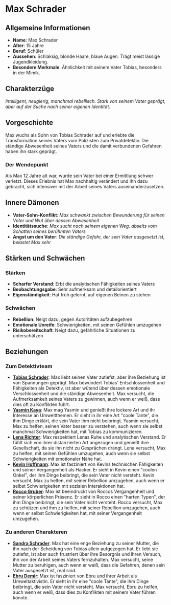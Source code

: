 # Max Schrader

## Allgemeine Informationen
- **Name**: Max Schrader
- **Alter**: 15 Jahre
- **Beruf**: Schüler
- **Aussehen**: Schlaksig, blonde Haare, blaue Augen. Trägt meist lässige Jugendkleidung.
- **Besondere Merkmale**: Ähnlichkeit mit seinem Vater Tobias, besonders in der Mimik.

## Charakterzüge
*Intelligent, neugierig, manchmal rebellisch. Stark von seinem Vater geprägt, aber auf der Suche nach seiner eigenen Identität.*

## Vorgeschichte
Max wuchs als Sohn von Tobias Schrader auf und erlebte die Transformation seines Vaters vom Polizisten zum Privatdetektiv. Die ständige Abwesenheit seines Vaters und die damit verbundenen Gefahren haben ihn stark geprägt.

### Der Wendepunkt
Als Max 12 Jahre alt war, wurde sein Vater bei einer Ermittlung schwer verletzt. Dieses Erlebnis hat Max nachhaltig verändert und ihn dazu gebracht, sich intensiver mit der Arbeit seines Vaters auseinanderzusetzen.

## Innere Dämonen
- **Vater-Sohn-Konflikt**: *Max schwankt zwischen Bewunderung für seinen Vater und Wut über dessen Abwesenheit*
- **Identitätssuche**: *Max sucht nach seinem eigenen Weg, abseits vom Schatten seines berühmten Vaters*
- **Angst um den Vater**: *Die ständige Gefahr, der sein Vater ausgesetzt ist, belastet Max sehr*

## Stärken und Schwächen
### Stärken
- **Scharfer Verstand**: Erbt die analytischen Fähigkeiten seines Vaters
- **Beobachtungsgabe**: Sehr aufmerksam und detailorientiert
- **Eigenständigkeit**: Hat früh gelernt, auf eigenen Beinen zu stehen

### Schwächen
- **Rebellion**: Neigt dazu, gegen Autoritäten aufzubegehren
- **Emotionale Unreife**: Schwierigkeiten, mit seinen Gefühlen umzugehen
- **Risikobereitschaft**: Neigt dazu, gefährliche Situationen zu unterschätzen

## Beziehungen
### Zum Detektivteam
- **[Tobias Schrader](Tobias%20Schrader.md)**: Max liebt seinen Vater zutiefst, aber ihre Beziehung ist von Spannungen geprägt. Max bewundert Tobias' Entschlossenheit und Fähigkeiten als Detektiv, ist aber wütend über dessen emotionale Verschlossenheit und die ständige Abwesenheit. Max versucht, die Aufmerksamkeit seines Vaters zu gewinnen, auch wenn er weiß, dass dies oft zu Konflikten führt.
- **[Yasmin Kaya](Yasmin%20Kaya.md)**: Max mag Yasmin und genießt ihre lockere Art und ihr Interesse an Umweltthemen. Er sieht in ihr eine Art "coole Tante", die ihm Dinge erklärt, die sein Vater ihm nicht beibringt. Yasmin versucht, Max zu helfen, seinen Vater besser zu verstehen, auch wenn sie selbst manchmal Schwierigkeiten hat, mit Tobias zu kommunizieren.
- **[Lena Richter](Lena%20Richter.md)**: Max respektiert Lenas Ruhe und analytischen Verstand. Er fühlt sich von ihrer distanzierten Art angezogen und genießt ihre Gesellschaft, da sie ihn nicht zu Gesprächen drängt. Lena versucht, Max zu helfen, mit seinen Gefühlen umzugehen, auch wenn sie selbst Schwierigkeiten mit emotionaler Nähe hat.
- **[Kevin Hoffmann](Kevin%20Hoffmann.md)**: Max ist fasziniert von Kevins technischen Fähigkeiten und seiner Vergangenheit als Hacker. Er sieht in Kevin einen "coolen Onkel", der ihm Dinge beibringt, die sein Vater nicht versteht. Kevin versucht, Max zu helfen, mit seiner Rebellion umzugehen, auch wenn er selbst Schwierigkeiten mit sozialen Interaktionen hat.
- **[Rocco Gruber](Rocco%20Gruber.md)**: Max ist beeindruckt von Roccos Vergangenheit und seiner körperlichen Präsenz. Er sieht in Rocco einen "harten Typen", der ihm Dinge beibringt, die sein Vater nicht versteht. Rocco versucht, Max zu schützen und ihm zu helfen, mit seiner Rebellion umzugehen, auch wenn er selbst Schwierigkeiten hat, mit seiner Vergangenheit umzugehen.

### Zu anderen Charakteren
- **[Sandra Schrader](Sandra%20Schrader.md)**: Max hat eine enge Beziehung zu seiner Mutter, die ihn nach der Scheidung von Tobias allein aufgezogen hat. Er liebt sie zutiefst, ist aber auch frustriert über ihre Besorgnis und ihren Versuch, ihn von der Arbeit seines Vaters fernzuhalten. Max versucht, seine Mutter zu beruhigen, auch wenn er weiß, dass die Gefahren, denen sein Vater ausgesetzt ist, real sind.
- **[Ebru Demir](Ebru%20Demir.md)**: Max ist fasziniert von Ebru und ihrer Arbeit als Umweltaktivistin. Er sieht in ihr eine "coole Tante", die ihm Dinge beibringt, die sein Vater nicht versteht. Max versucht, Ebru zu helfen, auch wenn er weiß, dass dies zu Konflikten mit seinem Vater führen könnte.